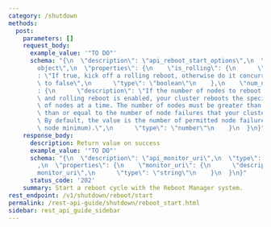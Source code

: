 ```yaml
---
category: /shutdown
methods:
  post:
    parameters: []
    request_body:
      example_value: '"TO DO"'
      schema: "{\n  \"description\": \"api_reboot_start_options\",\n  \"type\": \"\
        object\",\n  \"properties\": {\n    \"is_rolling\": {\n      \"description\"\
        : \"If true, kick off a rolling reboot, otherwise do it concurrently. Defaults\
        \ to false\",\n      \"type\": \"boolean\"\n    },\n    \"num_nodes_to_reboot\"\
        : {\n      \"description\": \"If the number of nodes to reboot is configured\
        \ and rolling reboot is enabled, your cluster reboots the specified number\
        \ of nodes at a time. The number of nodes must be greater than 0 and less\
        \ than or equal to the number of node failures that your cluster permits.\
        \ By default, the value is the number of permitted node failures minus 1 (1\
        \ node minimum).\",\n      \"type\": \"number\"\n    }\n  }\n}"
    response_body:
      description: Return value on success
      example_value: '"TO DO"'
      schema: "{\n  \"description\": \"api_monitor_uri\",\n  \"type\": \"object\"\
        ,\n  \"properties\": {\n    \"monitor_uri\": {\n      \"description\": \"\
        monitor_uri\",\n      \"type\": \"string\"\n    }\n  }\n}"
      status_code: '202'
    summary: Start a reboot cycle with the Reboot Manager system.
rest_endpoint: /v1/shutdown/reboot/start
permalink: /rest-api-guide/shutdown/reboot_start.html
sidebar: rest_api_guide_sidebar
---
```

